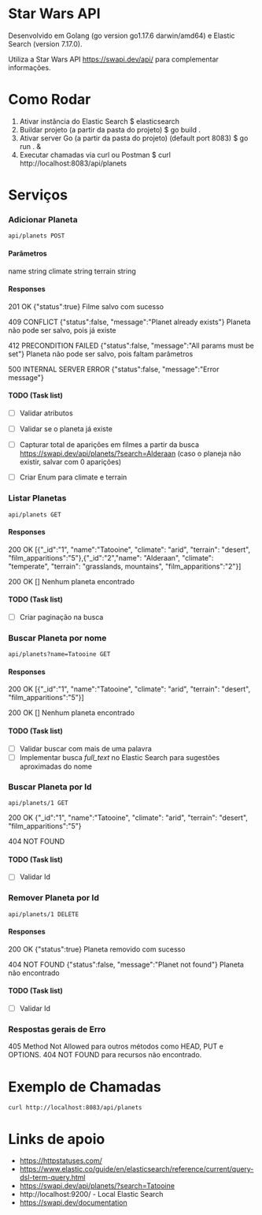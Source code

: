 # Star Wars API

Desenvolvido em Golang  (go version go1.17.6 darwin/amd64) e Elastic Search (version 7.17.0).

Utiliza a Star Wars API https://swapi.dev/api/ para complementar informações.

# Como Rodar

1. Ativar instância do Elastic Search
	$ elasticsearch
2. Buildar projeto (a partir da pasta do projeto)
	$ go build .
3. Ativar server Go (a partir da pasta do projeto) (default port 8083)
	$ go run . &
4. Executar chamadas via curl ou Postman
	$ curl http://localhost:8083/api/planets

# Serviços

 ### Adicionar Planeta

	api/planets POST

#### Parâmetros

name string
climate string
terrain string

#### Responses

201 OK 
{"status":true}
Filme salvo com sucesso

409 CONFLICT 
{"status":false, "message":"Planet already exists"}
Planeta não pode ser salvo, pois já existe

412 PRECONDITION FAILED 
{"status":false, "message":"All params must be set"}
Planeta não pode ser salvo, pois faltam parâmetros

500 INTERNAL SERVER ERROR
{"status":false, "message":"Error message"}

#### TODO (Task list)

- [ ] Validar atributos
- [ ] Validar se o planeta já existe
- [ ] Capturar total de aparições em filmes a partir da busca https://swapi.dev/api/planets/?search=Alderaan (caso o planeja não existir, salvar com 0 aparições)
- [ ] Criar Enum para climate e terrain


### Listar Planetas

	api/planets GET

#### Responses

200 OK 
[{"_id":"1", "name":"Tatooine", "climate": "arid", "terrain": "desert", "film_apparitions":"5"},{"_id":"2","name": "Alderaan", "climate": "temperate", "terrain": "grasslands, mountains", "film_apparitions":"2"}]

200 OK
[]
Nenhum planeta encontrado

#### TODO (Task list)

- [ ] Criar paginação na busca

### Buscar Planeta por nome

	api/planets?name=Tatooine GET

#### Responses

200 OK 
[{"_id":"1", "name":"Tatooine", "climate": "arid", "terrain": "desert", "film_apparitions":"5"}]

200 OK
[]
Nenhum planeta encontrado

#### TODO (Task list)

- [ ] Validar buscar com mais de uma palavra
- [ ] Implementar busca *full_text* no Elastic Search para sugestões aproximadas do nome

### Buscar Planeta por Id

	api/planets/1 GET

200 OK {"_id":"1", "name":"Tatooine", "climate": "arid", "terrain": "desert", "film_apparitions":"5"}

404 NOT FOUND

#### TODO (Task list)

- [ ] Validar Id

### Remover Planeta por Id

	api/planets/1 DELETE

#### Responses

200 OK 
{"status":true}
Planeta removido com sucesso

404 NOT FOUND 
{"status":false, "message":"Planet not found"}
Planeta não encontrado

#### TODO (Task list)

- [ ] Validar Id

### Respostas gerais de Erro

405 Method Not Allowed para outros métodos como HEAD, PUT e OPTIONS.
404 NOT FOUND para recursos não encontrado.

# Exemplo de Chamadas

	curl http://localhost:8083/api/planets

# Links de apoio

- https://httpstatuses.com/
- https://www.elastic.co/guide/en/elasticsearch/reference/current/query-dsl-term-query.html
- https://swapi.dev/api/planets/?search=Tatooine
- http://localhost:9200/ - Local Elastic Search
- https://swapi.dev/documentation